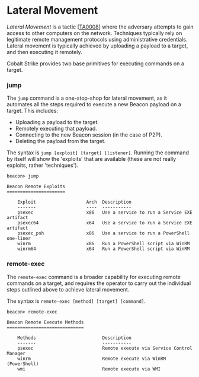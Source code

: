 # Lateral Movement

_Lateral Movement_ is a tactic \[[TA0008](https://attack.mitre.org/tactics/TA0008/)] where the adversary attempts to gain access to other computers on the network.  Techniques typically rely on legitimate remote management protocols using administrative credentials.  Lateral movement is typically achieved by uploading a payload to a target, and then executing it remotely.

Cobalt Strike provides two base primitives for executing commands on a target.

### jump <a href="#el_1737377962682_397" id="el_1737377962682_397"></a>

The `jump` command is a one-stop-shop for lateral movement, as it automates all the steps required to execute a new Beacon payload on a target.  This includes:

* Uploading a payload to the target.
* Remotely executing that payload.
* Connecting to the new Beacon session (in the case of P2P).
* Deleting the payload from the target.

The syntax is `jump [exploit] [target] [listener]`.  Running the command by itself will show the 'exploits' that are available (these are not really exploits, rather 'techniques').&#x20;

```batch
beacon> jump

Beacon Remote Exploits
======================

    Exploit                   Arch  Description
    -------                   ----  -----------
    psexec                    x86   Use a service to run a Service EXE artifact
    psexec64                  x64   Use a service to run a Service EXE artifact
    psexec_psh                x86   Use a service to run a PowerShell one-liner
    winrm                     x86   Run a PowerShell script via WinRM
    winrm64                   x64   Run a PowerShell script via WinRM
```

### remote-exec <a href="#el_1737377970368_417" id="el_1737377970368_417"></a>

The `remote-exec` command is a broader capability for executing remote commands on a target, and requires the operator to carry out the individual steps outlined above to achieve lateral movement.

The syntax is `remote-exec [method] [target] [command]`.

```batch
beacon> remote-exec

Beacon Remote Execute Methods
=============================

    Methods                         Description
    -------                         -----------
    psexec                          Remote execute via Service Control Manager
    winrm                           Remote execute via WinRM (PowerShell)
    wmi                             Remote execute via WMI
```
